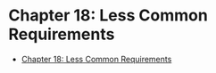 # Chapter 18: Less Common Requirements

- [Chapter 18: Less Common Requirements](#chapter-18-less-common-requirements)

